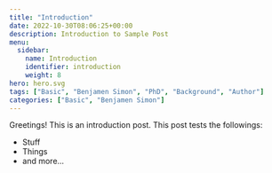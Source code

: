 ```yaml
---
title: "Introduction"
date: 2022-10-30T08:06:25+00:00
description: Introduction to Sample Post
menu:
  sidebar:
    name: Introduction
    identifier: introduction
    weight: 8
hero: hero.svg
tags: ["Basic", "Benjamen Simon", "PhD", "Background", "Author"]
categories: ["Basic", "Benjamen Simon"]
---
```


Greetings! This is an introduction post. This post tests the followings:

- Stuff
- Things
- and more...
